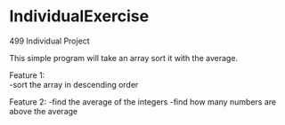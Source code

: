 # IndividualExercise
499 Individual Project

This simple program will take an array sort it with the average.

Feature 1:  
-sort the array in descending order

Feature 2:
-find the average of the integers
-find how many numbers are above the average


